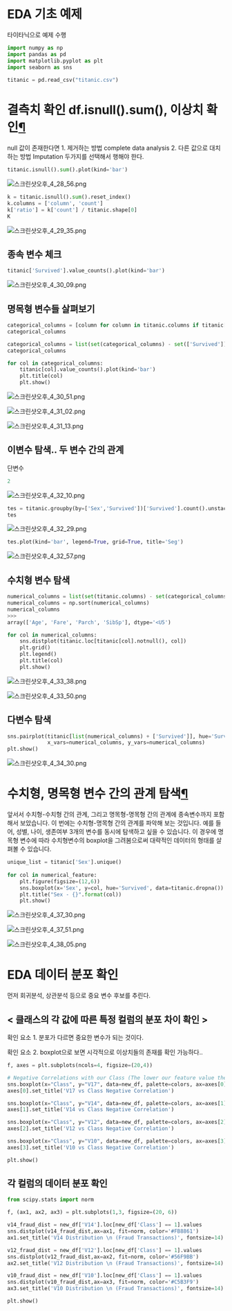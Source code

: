 # EDA 기초 예제

타이타닉으로 예제 수행

```python
import numpy as np
import pandas as pd
import matplotlib.pyplot as plt
import seaborn as sns
 
titanic = pd.read_csv("titanic.csv")
```

# 결측치 확인 df.isnull().sum(), 이상치 확인[¶](http://localhost:8889/lab/tree/Desktop/%E1%84%8F%E1%85%A9%E1%84%83%E1%85%B3/%E1%84%8F%E1%85%A9%E1%84%83%E1%85%B3%E1%84%86%E1%85%A9%E1%84%8B%E1%85%B3%E1%86%B7/%E1%84%89%E1%85%B5%E1%84%80%E1%85%A1%E1%86%A8%E1%84%92%E1%85%AA%20EDA.ipynb#chapter-3.-%EA%B2%B0%EC%B8%A1%EC%B9%98-%ED%99%95%EC%9D%B8-df.isnull().sum(),-%EC%9D%B4%EC%83%81%EC%B9%98-%ED%99%95%EC%9D%B8)

null 값이 존재한다면 1. 제거하는 방법 complete data analysis 2. 다른 값으로 대치하는 방법 Imputation 두가지를 선택해서 행해야 한다.

```python
titanic.isnull().sum().plot(kind='bar')
```

![스크린샷오후_4_28_56.png](/img/스크린샷오후_4_28_56.png)



```python
k = titanic.isnull().sum().reset_index()
k.columns = ['column', 'count']
k['ratio'] = k['count'] / titanic.shape[0]
K
```

![스크린샷오후_4_29_35.png](/img/스크린샷오후_4_29_35.png)





## 종속 변수 체크

```python
titanic['Survived'].value_counts().plot(kind='bar')
```

![스크린샷오후_4_30_09.png](/img/스크린샷오후_4_30_09.png)

## 명목형 변수들 살펴보기

```python
categorical_columns = [column for column in titanic.columns if titanic[column].dtypes == 'object']
categorical_columns
```

```python
categorical_columns = list(set(categorical_columns) - set(['Survived']))
categorical_columns
```

```python
for col in categorical_columns:
    titanic[col].value_counts().plot(kind='bar')
    plt.title(col)
    plt.show()
```

![스크린샷오후_4_30_51.png](/img/스크린샷오후_4_30_51.png)

![스크린샷오후_4_31_02.png](/img/스크린샷오후_4_31_02.png)

![스크린샷오후_4_31_13.png](/img/스크린샷오후_4_31_13.png)

## 이변수 탐색.. 두 변수 간의 관계

단변수

```python
2
```

![스크린샷오후_4_32_10.png](/img/스크린샷오후_4_32_10.png)

```python
tes = titanic.groupby(by=['Sex','Survived'])['Survived'].count().unstack('Survived')
tes
```

![스크린샷오후_4_32_29.png](/img/스크린샷오후_4_32_29.png)

```python
tes.plot(kind='bar', legend=True, grid=True, title='Seg')
```

![스크린샷오후_4_32_57.png](/img/스크린샷오후_4_32_57.png)

## 수치형 변수 탐색

```python
numerical_columns = list(set(titanic.columns) - set(categorical_columns) - set(['PassengerId','Survived']))
numerical_columns = np.sort(numerical_columns)
numerical_columns
>>>
array(['Age', 'Fare', 'Parch', 'SibSp'], dtype='<U5')
```

```python
for col in numerical_columns:
    sns.distplot(titanic.loc[titanic[col].notnull(), col])
    plt.grid()
    plt.legend()
    plt.title(col)
    plt.show()
```

![스크린샷오후_4_33_38.png](/img/스크린샷오후_4_33_38.png)

![스크린샷오후_4_33_50.png](/img/스크린샷오후_4_33_50.png)

## 다변수 탐색

```python
sns.pairplot(titanic[list(numerical_columns) + ['Survived']], hue='Survived', 
             x_vars=numerical_columns, y_vars=numerical_columns)
plt.show()
```

![스크린샷오후_4_34_30.png](/img/스크린샷오후_4_34_30.png)

# 수치형, 명목형 변수 간의 관계 탐색[¶](http://localhost:8889/lab/tree/Desktop/%E1%84%8F%E1%85%A9%E1%84%83%E1%85%B3/%E1%84%8F%E1%85%A9%E1%84%83%E1%85%B3%E1%84%86%E1%85%A9%E1%84%8B%E1%85%B3%E1%86%B7/%E1%84%89%E1%85%B5%E1%84%80%E1%85%A1%E1%86%A8%E1%84%92%E1%85%AA%20EDA.ipynb#chapter7.-%EC%88%98%EC%B9%98%ED%98%95,-%EB%AA%85%EB%AA%A9%ED%98%95-%EB%B3%80%EC%88%98-%EA%B0%84%EC%9D%98-%EA%B4%80%EA%B3%84-%ED%83%90%EC%83%89)

앞서서 수치형-수치형 간의 관계, 그리고 명목형-명목형 간의 관계에 종속변수까지 포함해서 보았습니다. 이 번에는 수치형-명목형 간의 관계를 파악해 보는 것입니다. 예를 들어, 성별, 나이, 생존여부 3개의 변수를 동시에 탐색하고 싶을 수 있습니다. 이 경우에 명목형 변수에 따라 수치형변수의 boxplot을 그려봄으로써 대략적인 데이터의 형태를 살펴볼 수 있습니다.

```python
unique_list = titanic['Sex'].unique()
 
for col in numerical_feature:
    plt.figure(figsize=(12,6))
    sns.boxplot(x='Sex', y=col, hue='Survived', data=titanic.dropna())
    plt.title("Sex - {}".format(col))
    plt.show()
```

![스크린샷오후_4_37_30.png](/img/스크린샷오후_4_37_30.png)

![스크린샷오후_4_37_51.png](/img/스크린샷오후_4_37_51.png)

![스크린샷오후_4_38_05.png](/img/스크린샷오후_4_38_05.png)

# EDA 데이터 분포 확인

먼저 회귀분석, 상관분석 등으로 중요 변수 후보를 추린다.

## < 클래스의 각 값에 따른 특정 컬럼의 분포 차이 확인 >

확인 요소 1. 분포가 다르면 중요한 변수가 되는 것이다.

확인 요소 2. boxplot으로 보면 시각적으로 이상치들의 존재를 확인 가능하다..

```python
f, axes = plt.subplots(ncols=4, figsize=(20,4))

# Negative Correlations with our Class (The lower our feature value the more likely it will be a fraud transaction)
sns.boxplot(x="Class", y="V17", data=new_df, palette=colors, ax=axes[0])
axes[0].set_title('V17 vs Class Negative Correlation')

sns.boxplot(x="Class", y="V14", data=new_df, palette=colors, ax=axes[1])
axes[1].set_title('V14 vs Class Negative Correlation')

sns.boxplot(x="Class", y="V12", data=new_df, palette=colors, ax=axes[2])
axes[2].set_title('V12 vs Class Negative Correlation')

sns.boxplot(x="Class", y="V10", data=new_df, palette=colors, ax=axes[3])
axes[3].set_title('V10 vs Class Negative Correlation')

plt.show()
```

## 각 컬럼의 데이터 분포 확인

```python
from scipy.stats import norm

f, (ax1, ax2, ax3) = plt.subplots(1,3, figsize=(20, 6))

v14_fraud_dist = new_df['V14'].loc[new_df['Class'] == 1].values
sns.distplot(v14_fraud_dist,ax=ax1, fit=norm, color='#FB8861')
ax1.set_title('V14 Distribution \n (Fraud Transactions)', fontsize=14)

v12_fraud_dist = new_df['V12'].loc[new_df['Class'] == 1].values
sns.distplot(v12_fraud_dist,ax=ax2, fit=norm, color='#56F9BB')
ax2.set_title('V12 Distribution \n (Fraud Transactions)', fontsize=14)

v10_fraud_dist = new_df['V10'].loc[new_df['Class'] == 1].values
sns.distplot(v10_fraud_dist,ax=ax3, fit=norm, color='#C5B3F9')
ax3.set_title('V10 Distribution \n (Fraud Transactions)', fontsize=14)

plt.show()
```